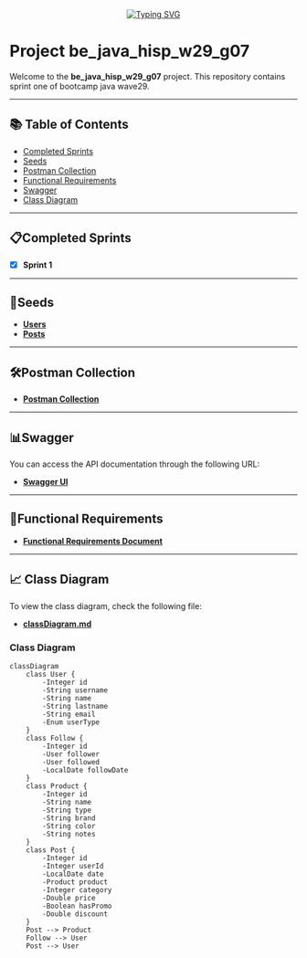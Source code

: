 <div align="center">
<a href="https://git.io/typing-svg"><img src="https://readme-typing-svg.demolab.com?font=Fira+Code&weight=450&size=30&pause=1000&color=2798F7&width=435&lines=Welcome!+We+are+Group+7" alt="Typing SVG" /></a>
</div>

# Project be_java_hisp_w29_g07

Welcome to the **be_java_hisp_w29_g07** project. This repository contains sprint one of bootcamp java wave29.

---

## 📚 Table of Contents

- [Completed Sprints](#completed-sprints)
- [Seeds](#seeds)
- [Postman Collection](#postman-collection)
- [Functional Requirements](#functional-requirements)
- [Swagger](#swagger)
- [Class Diagram](#-class-diagram)

---

## 📋Completed Sprints
- [x] **Sprint 1**


---

## 🌱Seeds

- **[Users](./src/main/resources/users.json)**  
- **[Posts](./src/main/resources/posts.json)**  

---

## 🛠Postman Collection
- **[Postman Collection](./src/main/resources/postman_collection.json)**  


---

## 📊Swagger

You can access the API documentation through the following URL:

- **[Swagger UI](http://localhost:8080/swagger-ui/index.html#/)**

---

## 📝Functional Requirements

- **[Functional Requirements Document](./src/main/resources/functional_requirements.docx)**

---

## 📈 Class Diagram

To view the class diagram, check the following file:

- **[classDiagram.md](./src/main/resources/classDiagram.md)**

### Class Diagram

```mermaid
classDiagram
    class User {
        -Integer id
        -String username
        -String name
        -String lastname
        -String email
        -Enum userType
    }
    class Follow {
        -Integer id
        -User follower
        -User followed
        -LocalDate followDate
    }
    class Product {
        -Integer id
        -String name
        -String type
        -String brand
        -String color
        -String notes
    }
    class Post {
        -Integer id
        -Integer userId
        -LocalDate date
        -Product product
        -Integer category
        -Double price
        -Boolean hasPromo
        -Double discount
    }
    Post --> Product
    Follow --> User
    Post --> User